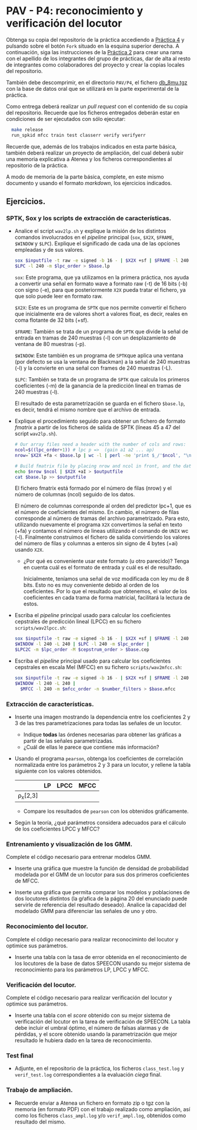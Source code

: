 PAV - P4: reconocimiento y verificación del locutor
===================================================

Obtenga su copia del repositorio de la práctica accediendo a [Práctica 4](https://github.com/albino-pav/P4)
y pulsando sobre el botón `Fork` situado en la esquina superior derecha. A continuación, siga las
instrucciones de la [Práctica 2](https://github.com/albino-pav/P2) para crear una rama con el apellido de
los integrantes del grupo de prácticas, dar de alta al resto de integrantes como colaboradores del proyecto
y crear la copias locales del repositorio.

También debe descomprimir, en el directorio `PAV/P4`, el fichero [db_8mu.tgz](https://atenea.upc.edu/pluginfile.php/3145524/mod_assign/introattachment/0/spk_8mu.tgz?forcedownload=1)
con la base de datos oral que se utilizará en la parte experimental de la práctica.

Como entrega deberá realizar un *pull request* con el contenido de su copia del repositorio. Recuerde
que los ficheros entregados deberán estar en condiciones de ser ejecutados con sólo ejecutar:

~~~~~~~~~~~~~~~~~~~~~~~~~~~~~~~~~~~~~~~~~~~~~~~~~~~~~.sh
  make release
  run_spkid mfcc train test classerr verify verifyerr
~~~~~~~~~~~~~~~~~~~~~~~~~~~~~~~~~~~~~~~~~~~~~~~~~~~~~

Recuerde que, además de los trabajos indicados en esta parte básica, también deberá realizar un proyecto
de ampliación, del cual deberá subir una memoria explicativa a Atenea y los ficheros correspondientes al
repositorio de la práctica.

A modo de memoria de la parte básica, complete, en este mismo documento y usando el formato *markdown*, los
ejercicios indicados.

## Ejercicios.

### SPTK, Sox y los scripts de extracción de características.

- Analice el script `wav2lp.sh` y explique la misión de los distintos comandos involucrados en el *pipeline*
  principal (`sox`, `$X2X`, `$FRAME`, `$WINDOW` y `$LPC`). Explique el significado de cada una de las 
  opciones empleadas y de sus valores.
  ```sh
  sox $inputfile -t raw -e signed -b 16 - | $X2X +sf | $FRAME -l 240 -p 80 | $WINDOW -l 240 -L 240 |
  $LPC -l 240 -m $lpc_order > $base.lp
  ```

  `sox`: Este programa, que ya utilizamos en la primera práctica, nos ayuda a convertir una señal en formato wave a formato raw (-t) de 16 bits (-b) con signo (-e), para que posteriormente `X2X` pueda tratar el fichero, ya que solo puede leer en formato raw.

  `$X2X`: Este es un programa de `SPTK` que nos permite convertir el fichero que inicialmente era de valores short a valores float, es decir, reales en coma flotante de 32 bits (+sf).

  `$FRAME`: También se trata de un programa de `SPTK`  que divide la señal de entrada en tramas de 240 muestras (-l) con un desplazamiento de ventana de 80 muestras (-p).

  `$WINDOW`:  Este también es un programa de `SPTK`que aplica una ventana (por defecto se usa la ventana de Blackman) a la señal de 240 muestras (-l) y la convierte en una señal con frames de 240 muestras (-L).

  `$LPC`:  También se trata de un programa de `SPTK` que calcula los primeros coeficientes (-m) de la ganancia de la predicción lineal en tramas de 240 muestras (-l).

  El resultado de esta parametrización se guarda en el fichero `$base.lp`, es decir, tendrá el mismo nombre que el archivo de entrada.


- Explique el procedimiento seguido para obtener un fichero de formato *fmatrix* a partir de los ficheros de
  salida de SPTK (líneas 45 a 47 del script `wav2lp.sh`).
  ```sh
  # Our array files need a header with the number of cols and rows:
  ncol=$((lpc_order+1)) # lpc p =>  (gain a1 a2 ... ap) 
  nrow=`$X2X +fa < $base.lp | wc -l | perl -ne 'print $_/'$ncol', "\n";'`

  # Build fmatrix file by placing nrow and ncol in front, and the data after them
  echo $nrow $ncol | $X2X +aI > $outputfile
  cat $base.lp >> $outputfile
  ```

  El fichero fmatrix está formado por el número de filas (nrow) y el número de columnas (ncol) seguido de los datos. 

  El número de columnas corresponde al orden del predictor lpc+1, que es el número de coeficientes del mismo. En cambio, el número de filas corresponde al número de tramas del archivo parametrizado. Para esto, utilizando nuevamente el programa `X2X` convertimos la señal en texto (+fa) y contamos el número de lineas utilizando el comando de `UNIX` wc (-l). Finalmente construimos el fichero de salida convirtiendo los valores del número de filas y columnas a enteros sin signo de 4 bytes (+ai) usando `X2X`.

  * ¿Por qué es conveniente usar este formato (u otro parecido)? Tenga en cuenta cuál es el formato de
    entrada y cuál es el de resultado.

    Inicialmente, teníamos una señal de voz modificada con ley mu de 8 bits. Esto no es muy conveniente debido al orden de los coeficientes. Por lo que el resultado que obtenemos, el valor de los coeficientes en cada trama de forma matricial, facilitará la lectura de estos.

- Escriba el *pipeline* principal usado para calcular los coeficientes cepstrales de predicción lineal
  (LPCC) en su fichero <code>scripts/wav2lpcc.sh</code>:

  ```sh
  sox $inputfile -t raw -e signed -b 16 - | $X2X +sf | $FRAME -l 240 -p 80 |
  $WINDOW -l 240 -L 240 | $LPC -l 240 -m $lpc_order | 
  $LPC2C -m $lpc_order -M $cepstrum_order > $base.cep
  ```

- Escriba el *pipeline* principal usado para calcular los coeficientes cepstrales en escala Mel (MFCC) en su
  fichero <code>scripts/wav2mfcc.sh</code>:
  
  ```sh
  sox $inputfile -t raw -e signed -b 16 - | $X2X +sf | $FRAME -l 240 -p 80 | 
  $WINDOW -l 240 -L 240 |
	$MFCC -l 240 -m $mfcc_order -n $number_filters > $base.mfcc
  ```

### Extracción de características.

- Inserte una imagen mostrando la dependencia entre los coeficientes 2 y 3 de las tres parametrizaciones
  para todas las señales de un locutor.
  
  + Indique **todas** las órdenes necesarias para obtener las gráficas a partir de las señales 
    parametrizadas.
  + ¿Cuál de ellas le parece que contiene más información?

- Usando el programa <code>pearson</code>, obtenga los coeficientes de correlación normalizada entre los
  parámetros 2 y 3 para un locutor, y rellene la tabla siguiente con los valores obtenidos.

  |                        | LP   | LPCC | MFCC |
  |------------------------|:----:|:----:|:----:|
  | &rho;<sub>x</sub>[2,3] |      |      |      |
  
  + Compare los resultados de <code>pearson</code> con los obtenidos gráficamente.
  
- Según la teoría, ¿qué parámetros considera adecuados para el cálculo de los coeficientes LPCC y MFCC?

### Entrenamiento y visualización de los GMM.

Complete el código necesario para entrenar modelos GMM.

- Inserte una gráfica que muestre la función de densidad de probabilidad modelada por el GMM de un locutor
  para sus dos primeros coeficientes de MFCC.
  
- Inserte una gráfica que permita comparar los modelos y poblaciones de dos locutores distintos (la gŕafica
  de la página 20 del enunciado puede servirle de referencia del resultado deseado). Analice la capacidad
  del modelado GMM para diferenciar las señales de uno y otro.

### Reconocimiento del locutor.

Complete el código necesario para realizar reconociminto del locutor y optimice sus parámetros.

- Inserte una tabla con la tasa de error obtenida en el reconocimiento de los locutores de la base de datos
  SPEECON usando su mejor sistema de reconocimiento para los parámetros LP, LPCC y MFCC.

### Verificación del locutor.

Complete el código necesario para realizar verificación del locutor y optimice sus parámetros.

- Inserte una tabla con el *score* obtenido con su mejor sistema de verificación del locutor en la tarea
  de verificación de SPEECON. La tabla debe incluir el umbral óptimo, el número de falsas alarmas y de
  pérdidas, y el score obtenido usando la parametrización que mejor resultado le hubiera dado en la tarea
  de reconocimiento.
 
### Test final

- Adjunte, en el repositorio de la práctica, los ficheros `class_test.log` y `verif_test.log` 
  correspondientes a la evaluación *ciega* final.

### Trabajo de ampliación.

- Recuerde enviar a Atenea un fichero en formato zip o tgz con la memoria (en formato PDF) con el trabajo 
  realizado como ampliación, así como los ficheros `class_ampl.log` y/o `verif_ampl.log`, obtenidos como 
  resultado del mismo.
